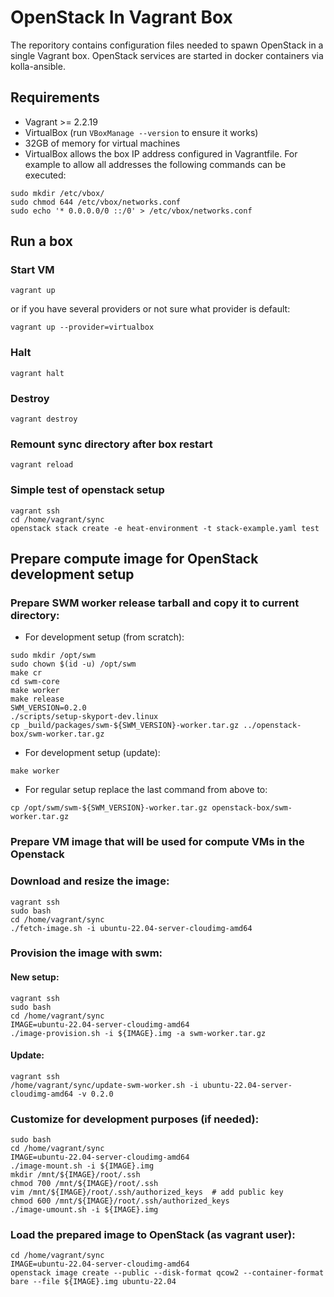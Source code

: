 # OpenStack In Vagrant Box

The reporitory contains configuration files needed to spawn OpenStack in a single Vagrant box.
OpenStack services are started in docker containers via kolla-ansible.

## Requirements

* Vagrant >= 2.2.19
* VirtualBox (run `VBoxManage --version` to ensure it works)
* 32GB of memory for virtual machines
* VirtualBox allows the box IP address configured in Vagrantfile. For example to allow all addresses the following commands can be executed:
```console
sudo mkdir /etc/vbox/
sudo chmod 644 /etc/vbox/networks.conf
sudo echo '* 0.0.0.0/0 ::/0' > /etc/vbox/networks.conf
```

## Run a box

### Start VM
```console
vagrant up
```
or if you have several providers or not sure what provider is default:
```console
vagrant up --provider=virtualbox
```

### Halt
```console
vagrant halt
```

### Destroy
```console
vagrant destroy
```

### Remount sync directory after box restart
```console
vagrant reload
```

### Simple test of openstack setup
```console
vagrant ssh
cd /home/vagrant/sync
openstack stack create -e heat-environment -t stack-example.yaml test
```

## Prepare compute image for OpenStack development setup

### Prepare SWM worker release tarball and copy it to current directory:

* For development setup (from scratch):
```console
sudo mkdir /opt/swm
sudo chown $(id -u) /opt/swm
make cr
cd swm-core
make worker
make release
SWM_VERSION=0.2.0
./scripts/setup-skyport-dev.linux
cp _build/packages/swm-${SWM_VERSION}-worker.tar.gz ../openstack-box/swm-worker.tar.gz
```
* For development setup (update):
```console
make worker
```

* For regular setup replace the last command from above to:
```console
cp /opt/swm/swm-${SWM_VERSION}-worker.tar.gz openstack-box/swm-worker.tar.gz
```

### Prepare VM image that will be used for compute VMs in the Openstack
### Download and resize the image:
```console
vagrant ssh
sudo bash
cd /home/vagrant/sync
./fetch-image.sh -i ubuntu-22.04-server-cloudimg-amd64
```

### Provision the image with swm:
#### New setup:
```console
vagrant ssh
sudo bash
cd /home/vagrant/sync
IMAGE=ubuntu-22.04-server-cloudimg-amd64
./image-provision.sh -i ${IMAGE}.img -a swm-worker.tar.gz
```
#### Update:
```console
vagrant ssh
/home/vagrant/sync/update-swm-worker.sh -i ubuntu-22.04-server-cloudimg-amd64 -v 0.2.0
```

### Customize for development purposes (if needed):
```console
sudo bash
cd /home/vagrant/sync
IMAGE=ubuntu-22.04-server-cloudimg-amd64
./image-mount.sh -i ${IMAGE}.img
mkdir /mnt/${IMAGE}/root/.ssh
chmod 700 /mnt/${IMAGE}/root/.ssh
vim /mnt/${IMAGE}/root/.ssh/authorized_keys  # add public key
chmod 600 /mnt/${IMAGE}/root/.ssh/authorized_keys
./image-umount.sh -i ${IMAGE}.img
```

### Load the prepared image to OpenStack (as vagrant user):
```console
cd /home/vagrant/sync
IMAGE=ubuntu-22.04-server-cloudimg-amd64
openstack image create --public --disk-format qcow2 --container-format bare --file ${IMAGE}.img ubuntu-22.04
```
